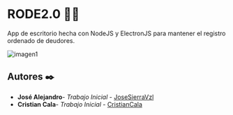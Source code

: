 # RODE2.0 📄📄
App de escritorio hecha con NodeJS y ElectronJS para mantener el registro ordenado de deudores.

![imagen1](https://github.com/JoseSierraVzl/RODE2.0/blob/main/screenshot/RODE2.png)


## Autores ✒️
* **José Alejandro**- *Trabajo Inicial* - [JoseSierraVzl](https://github.com/JoseSierraVzl)
* **Cristian Cala**- *Trabajo Inicial* - [CristianCala](https://github.com/CristianCala)